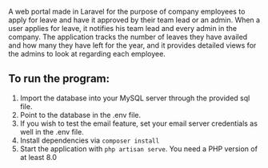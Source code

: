 A web portal made in Laravel for the purpose of company employees to apply for leave and have it approved by their team lead or an admin. When a user applies for leave, it notifies his team lead and every admin in the company. The application tracks the number of leaves they have availed and how many they have left for the year, and it provides detailed views for the admins to look at regarding each employee.

## To run the program:

1. Import the database into your MySQL server through the provided sql file.
2. Point to the database in the .env file.
3. If you wish to test the email feature, set your email server credentials as well in the .env file.
4. Install dependencies via `composer install`
5. Start the application with `php artisan serve`. You need a PHP version of at least 8.0
